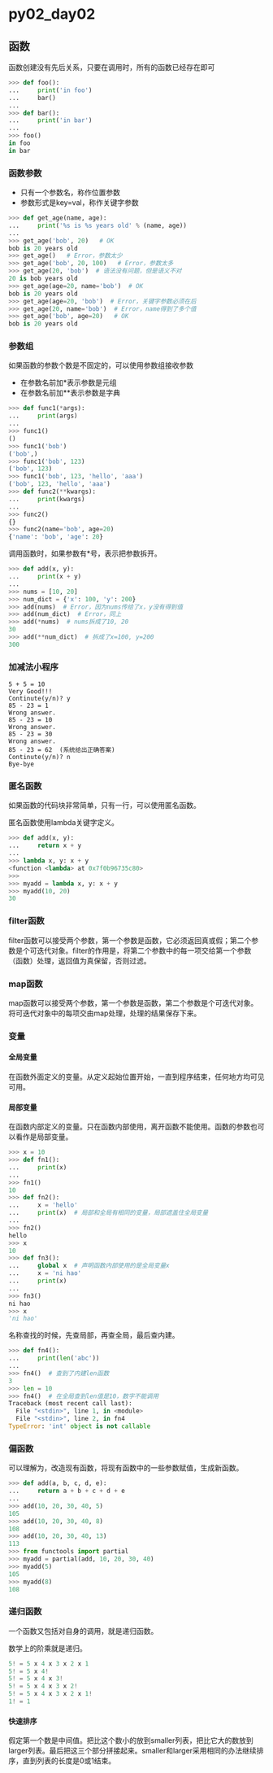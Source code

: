 # py02_day02

## 函数

函数创建没有先后关系，只要在调用时，所有的函数已经存在即可

```python
>>> def foo():
...     print('in foo')
...     bar()
... 
>>> def bar():
...     print('in bar')
... 
>>> foo()
in foo
in bar
```

### 函数参数

- 只有一个参数名，称作位置参数
- 参数形式是key=val，称作关键字参数

```python
>>> def get_age(name, age):
...     print('%s is %s years old' % (name, age))
... 
>>> get_age('bob', 20)   # OK
bob is 20 years old
>>> get_age()   # Error，参数太少
>>> get_age('bob', 20, 100)   # Error，参数太多
>>> get_age(20, 'bob')  # 语法没有问题，但是语义不对
20 is bob years old
>>> get_age(age=20, name='bob')  # OK
bob is 20 years old
>>> get_age(age=20, 'bob')  # Error，关键字参数必须在后
>>> get_age(20, name='bob')  # Error，name得到了多个值
>>> get_age('bob', age=20)   # OK
bob is 20 years old
```

### 参数组

如果函数的参数个数是不固定的，可以使用参数组接收参数

- 在参数名前加\*表示参数是元组
- 在参数名前加\*\*表示参数是字典

```python
>>> def func1(*args):
...     print(args)
... 
>>> func1()
()
>>> func1('bob')
('bob',)
>>> func1('bob', 123)
('bob', 123)
>>> func1('bob', 123, 'hello', 'aaa')
('bob', 123, 'hello', 'aaa')
>>> def func2(**kwargs):
...     print(kwargs)
... 
>>> func2()
{}
>>> func2(name='bob', age=20)
{'name': 'bob', 'age': 20}
```

调用函数时，如果参数有\*号，表示把参数拆开。

```python
>>> def add(x, y):
...     print(x + y)
... 
>>> nums = [10, 20]
>>> num_dict = {'x': 100, 'y': 200}
>>> add(nums)  # Error，因为nums传给了x，y没有得到值
>>> add(num_dict)  # Error，同上
>>> add(*nums)  # nums拆成了10, 20
30
>>> add(**num_dict)  # 拆成了x=100, y=200
300
```

### 加减法小程序

```shell
5 + 5 = 10
Very Good!!!
Continute(y/n)? y
85 - 23 = 1
Wrong answer.
85 - 23 = 10
Wrong answer.
85 - 23 = 30
Wrong answer.
85 - 23 = 62  (系统给出正确答案)
Continute(y/n)? n
Bye-bye
```

### 匿名函数

如果函数的代码块非常简单，只有一行，可以使用匿名函数。

匿名函数使用lambda关键字定义。

```python
>>> def add(x, y):
...     return x + y
... 
>>> lambda x, y: x + y
<function <lambda> at 0x7f0b96735c80>
>>> 
>>> myadd = lambda x, y: x + y
>>> myadd(10, 20)
30
```

### filter函数

filter函数可以接受两个参数，第一个参数是函数，它必须返回真或假；第二个参数是个可迭代对象。filter的作用是，将第二个参数中的每一项交给第一个参数（函数）处理，返回值为真保留，否则过滤。

### map函数

map函数可以接受两个参数，第一个参数是函数，第二个参数是个可迭代对象。将可迭代对象中的每项交由map处理，处理的结果保存下来。

### 变量

#### 全局变量

在函数外面定义的变量。从定义起始位置开始，一直到程序结束，任何地方均可见可用。

#### 局部变量

在函数内部定义的变量。只在函数内部使用，离开函数不能使用。函数的参数也可以看作是局部变量。

```python
>>> x = 10
>>> def fn1():
...     print(x)
... 
>>> fn1()
10
>>> def fn2():
...     x = 'hello'
...     print(x)  # 局部和全局有相同的变量，局部遮盖住全局变量
... 
>>> fn2()
hello
>>> x
10
>>> def fn3():
...     global x  # 声明函数内部使用的是全局变量x
...     x = 'ni hao'
...     print(x)
... 
>>> fn3()
ni hao
>>> x
'ni hao'
```

名称查找的时候，先查局部，再查全局，最后查内建。

```python
>>> def fn4():
...     print(len('abc'))
... 
>>> fn4()  # 查到了内建len函数
3
>>> len = 10
>>> fn4()  # 在全局查到len值是10，数字不能调用
Traceback (most recent call last):
  File "<stdin>", line 1, in <module>
  File "<stdin>", line 2, in fn4
TypeError: 'int' object is not callable
```

### 偏函数

可以理解为，改造现有函数，将现有函数中的一些参数赋值，生成新函数。

```python
>>> def add(a, b, c, d, e):
...     return a + b + c + d + e
... 
>>> add(10, 20, 30, 40, 5)
105
>>> add(10, 20, 30, 40, 8)
108
>>> add(10, 20, 30, 40, 13)
113
>>> from functools import partial
>>> myadd = partial(add, 10, 20, 30, 40)
>>> myadd(5)
105
>>> myadd(8)
108
```

### 递归函数

一个函数又包括对自身的调用，就是递归函数。

数学上的阶乘就是递归。

```python
5! = 5 x 4 x 3 x 2 x 1
5! = 5 x 4!
5! = 5 x 4 x 3!
5! = 5 x 4 x 3 x 2!
5! = 5 x 4 x 3 x 2 x 1!
1! = 1
```

#### 快速排序

假定第一个数是中间值。把比这个数小的放到smaller列表，把比它大的数放到larger列表。最后把这三个部分拼接起来。smaller和larger采用相同的办法继续排序，直到列表的长度是0或1结束。











